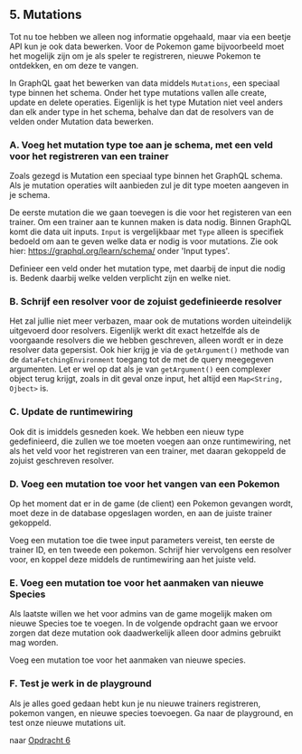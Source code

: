 ## 5. Mutations
Tot nu toe hebben we alleen nog informatie opgehaald, maar via een beetje API kun je ook data bewerken. Voor de Pokemon game bijvoorbeeld moet het mogelijk zijn om je als speler te registreren, nieuwe Pokemon te ontdekken, en om deze te vangen. 

In GraphQL gaat het bewerken van data middels `Mutations`, een speciaal type binnen het schema. Onder het type mutations vallen alle create, update en delete operaties. Eigenlijk is het type Mutation niet veel anders dan elk ander type in het schema, behalve dan dat de resolvers van de velden onder Mutation data bewerken.

### A. Voeg het mutation type toe aan je schema, met een veld voor het registreren van een trainer
Zoals gezegd is Mutation een speciaal type binnen het GraphQL schema. Als je mutation operaties wilt aanbieden zul je dit type moeten aangeven in je schema. 

De eerste mutation die we gaan toevegen is die voor het registeren van een trainer. Om een trainer aan te kunnen maken is data nodig. Binnen GraphQL komt die data uit inputs. `Input` is vergelijkbaar met `Type` alleen is specifiek bedoeld om aan te geven welke data er nodig is voor mutations. Zie ook hier: https://graphql.org/learn/schema/ onder 'Input types'.

Definieer een veld onder het mutation type, met daarbij de input die nodig is. Bedenk daarbij welke velden verplicht zijn en welke niet.

### B. Schrijf een resolver voor de zojuist gedefinieerde resolver
Het zal jullie niet meer verbazen, maar ook de mutations worden uiteindelijk uitgevoerd door resolvers. Eigenlijk werkt dit exact hetzelfde als de voorgaande resolvers die we hebben geschreven, alleen wordt er in deze resolver data gepersist. Ook hier krijg je via de `getArgument()` methode van de `dataFetchingEnvironment` toegang tot de met de query meegegeven argumenten. Let er wel op dat als je van `getArgument()` een complexer object terug krijgt, zoals in dit geval onze input, het altijd een `Map<String, Ojbect>` is. 

### C. Update de runtimewiring
Ook dit is imiddels gesneden koek. We hebben een nieuw type gedefinieerd, die zullen we toe moeten voegen aan onze runtimewiring, net als het veld voor het registreren van een trainer, met daaran gekoppeld de zojuist geschreven resolver.

### D. Voeg een mutation toe voor het vangen van een Pokemon
Op het moment dat er in de game (de client) een Pokemon gevangen wordt, moet deze in de database opgeslagen worden, en aan de juiste trainer gekoppeld. 

Voeg een mutation toe die twee input parameters vereist, ten eerste de trainer ID, en ten tweede een pokemon. Schrijf hier vervolgens een resolver voor, en koppel deze middels de runtimewiring aan het juiste veld.

### E. Voeg een mutation toe voor het aanmaken van nieuwe Species
Als laatste willen we het voor admins van de game mogelijk maken om nieuwe Species toe te voegen. In de volgende opdracht gaan we ervoor zorgen dat deze mutation ook daadwerkelijk alleen door admins gebruikt mag worden.

Voeg een mutation toe voor het aanmaken van nieuwe species.

### F. Test je werk in de playground
Als je alles goed gedaan hebt kun je nu nieuwe trainers registreren, pokemon vangen, en nieuwe species toevoegen. Ga naar de playground, en test onze nieuwe mutations uit.

naar [Opdracht 6](https://git.quintor.nl/staq/graphql-staq-2022/-/blob/opdrachten/6/readme.md)
